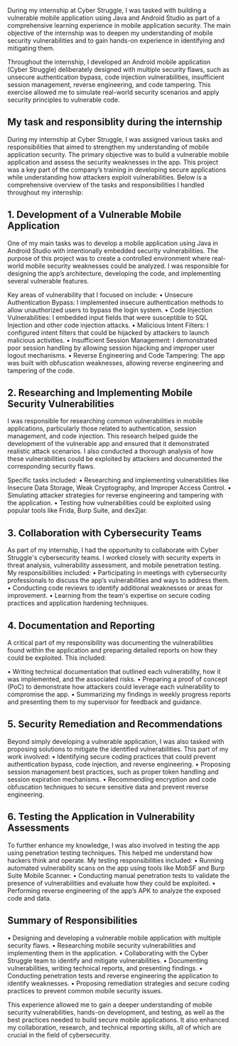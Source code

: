 During my internship at Cyber Struggle, I was tasked with building a vulnerable mobile application using Java and Android Studio as part of a comprehensive learning experience in mobile application security. The main objective of the internship was to deepen my understanding of mobile security vulnerabilities and to gain hands-on experience in identifying and mitigating them.

Throughout the internship, I developed an Android mobile application (Cyber Struggle) deliberately designed with multiple security flaws, such as unsecure authentication bypass, code injection vulnerabilities, insufficient session management, reverse engineering, and code tampering. This exercise allowed me to simulate real-world security scenarios and apply security principles to vulnerable code.

## My task and responsiblity during the internship
During my internship at Cyber Struggle, I was assigned various tasks and responsibilities that aimed to strengthen my understanding of mobile application security. The primary objective was to build a vulnerable mobile application and assess the security weaknesses in the app. This project was a key part of the company’s training in developing secure applications while understanding how attackers exploit vulnerabilities. Below is a comprehensive overview of the tasks and responsibilities I handled throughout my internship:

## 1. Development of a Vulnerable Mobile Application

One of my main tasks was to develop a mobile application using Java in Android Studio with intentionally embedded security vulnerabilities. The purpose of this project was to create a controlled environment where real-world mobile security weaknesses could be analyzed. I was responsible for designing the app’s architecture, developing the code, and implementing several vulnerable features.

Key areas of vulnerability that I focused on include:
•	Unsecure Authentication Bypass: I implemented insecure authentication methods to allow unauthorized users to bypass the login system.
•	Code Injection Vulnerabilities: I embedded input fields that were susceptible to SQL Injection and other code injection attacks.
•	Malicious Intent Filters: I configured intent filters that could be hijacked by attackers to launch malicious activities.
•	Insufficient Session Management: I demonstrated poor session handling by allowing session hijacking and improper user logout mechanisms.
•	Reverse Engineering and Code Tampering: The app was built with obfuscation weaknesses, allowing reverse engineering and tampering of the code.

## 2. Researching and Implementing Mobile Security Vulnerabilities

I was responsible for researching common vulnerabilities in mobile applications, particularly those related to authentication, session management, and code injection. This research helped guide the development of the vulnerable app and ensured that it demonstrated realistic attack scenarios. I also conducted a thorough analysis of how these vulnerabilities could be exploited by attackers and documented the corresponding security flaws.

Specific tasks included:
•	Researching and implementing vulnerabilities like Insecure Data Storage, Weak Cryptography, and Improper Access Control.
•	Simulating attacker strategies for reverse engineering and tampering with the application.
•	Testing how vulnerabilities could be exploited using popular tools like Frida, Burp Suite, and dex2jar.

## 3. Collaboration with Cybersecurity Teams

As part of my internship, I had the opportunity to collaborate with Cyber Struggle's cybersecurity teams. I worked closely with security experts in threat analysis, vulnerability assessment, and mobile penetration testing. My responsibilities included:
•	Participating in meetings with cybersecurity professionals to discuss the app’s vulnerabilities and ways to address them.
•	Conducting code reviews to identify additional weaknesses or areas for improvement.
•	Learning from the team's expertise on secure coding practices and application hardening techniques.

## 4. Documentation and Reporting

A critical part of my responsibility was documenting the vulnerabilities found within the application and preparing detailed reports on how they could be exploited. This included:

•	Writing technical documentation that outlined each vulnerability, how it was implemented, and the associated risks.
•	Preparing a proof of concept (PoC) to demonstrate how attackers could leverage each vulnerability to compromise the app.
•	Summarizing my findings in weekly progress reports and presenting them to my supervisor for feedback and guidance.

## 5. Security Remediation and Recommendations

Beyond simply developing a vulnerable application, I was also tasked with proposing solutions to mitigate the identified vulnerabilities. This part of my work involved:
•	Identifying secure coding practices that could prevent authentication bypass, code injection, and reverse engineering.
•	Proposing session management best practices, such as proper token handling and session expiration mechanisms.
•	Recommending encryption and code obfuscation techniques to secure sensitive data and prevent reverse engineering.

## 6. Testing the Application in Vulnerability Assessments

To further enhance my knowledge, I was also involved in testing the app using penetration testing techniques. This helped me understand how hackers think and operate. My testing responsibilities included:
•	Running automated vulnerability scans on the app using tools like MobSF and Burp Suite Mobile Scanner.
•	Conducting manual penetration tests to validate the presence of vulnerabilities and evaluate how they could be exploited.
•	Performing reverse engineering of the app’s APK to analyze the exposed code and data.

## Summary of Responsibilities

•	Designing and developing a vulnerable mobile application with multiple security flaws.
•	Researching mobile security vulnerabilities and implementing them in the application.
•	Collaborating with the Cyber Struggle team to identify and mitigate vulnerabilities.
•	Documenting vulnerabilities, writing technical reports, and presenting findings.
•	Conducting penetration tests and reverse engineering the application to identify weaknesses.
•	Proposing remediation strategies and secure coding practices to prevent common mobile security issues.

This experience allowed me to gain a deeper understanding of mobile security vulnerabilities, hands-on development, and testing, as well as the best practices needed to build secure mobile applications. It also enhanced my collaboration, research, and technical reporting skills, all of which are crucial in the field of cybersecurity.
